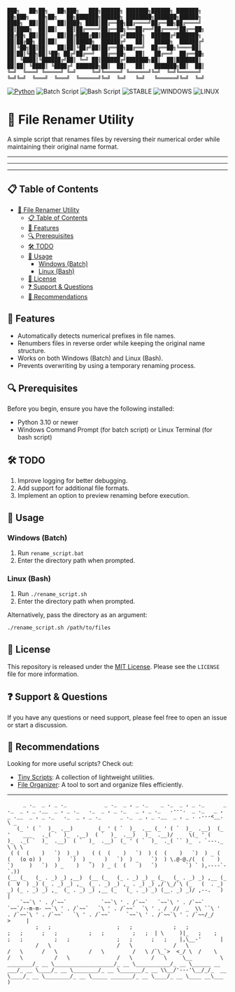 
```
███╗   ██╗██╗   ██╗███╗   ███╗██████╗ ███████╗██████╗ ███████╗    ██╗███╗   ██╗██╗   ██╗███████╗██████╗ ████████╗███████╗██████╗ 
████╗  ██║██║   ██║████╗ ████║██╔══██╗██╔════╝██╔══██╗██╔════╝    ██║████╗  ██║██║   ██║██╔════╝██╔══██╗╚══██╔══╝██╔════╝██╔══██╗
██╔██╗ ██║██║   ██║██╔████╔██║██████╔╝█████╗  ██████╔╝███████╗    ██║██╔██╗ ██║██║   ██║█████╗  ██████╔╝   ██║   █████╗  ██████╔╝
██║╚██╗██║██║   ██║██║╚██╔╝██║██╔══██╗██╔══╝  ██╔══██╗╚════██║    ██║██║╚██╗██║╚██╗ ██╔╝██╔══╝  ██╔══██╗   ██║   ██╔══╝  ██╔══██╗
██║ ╚████║╚██████╔╝██║ ╚═╝ ██║██████╔╝███████╗██║  ██║███████║    ██║██║ ╚████║ ╚████╔╝ ███████╗██║  ██║   ██║   ███████╗██║  ██║
╚═╝  ╚═══╝ ╚═════╝ ╚═╝     ╚═╝╚═════╝ ╚══════╝╚═╝  ╚═╝╚══════╝    ╚═╝╚═╝  ╚═══╝  ╚═══╝  ╚══════╝╚═╝  ╚═╝   ╚═╝   ╚══════╝╚═╝  ╚═╝
```
[![Python](https://img.shields.io/badge/Python-3.10.13-blue.svg)](https://www.python.org/downloads/release/python-31013/)
![Batch Script](https://img.shields.io/badge/script-batch-DDFF00)
![Bash Script](https://img.shields.io/badge/script-bash-green)
![STABLE](https://img.shields.io/badge/VERSION-1.0.0-green)
![WINDOWS](https://img.shields.io/badge/WINDOWS-blue)
![LINUX](https://img.shields.io/badge/Linux-orange)

# 🔄 File Renamer Utility

A simple script that renames files by reversing their numerical order while maintaining their original name format.

---
---
---

## 📋 Table of Contents

- [🔄 File Renamer Utility](#-file-renamer-utility)
  - [📋 Table of Contents](#-table-of-contents)
  - [🌟 Features](#-features)
  - [🔍 Prerequisites](#-prerequisites)
  - [🛠️ TODO](#️-todo)
  - [📌 Usage](#-usage)
    - [Windows (Batch)](#windows-batch)
    - [Linux (Bash)](#linux-bash)
  - [📜 License](#-license)
  - [❓ Support \& Questions](#-support--questions)
  - [💎 Recommendations](#-recommendations)

## 🌟 Features

- Automatically detects numerical prefixes in file names.
- Renumbers files in reverse order while keeping the original name structure.
- Works on both Windows (Batch) and Linux (Bash).
- Prevents overwriting by using a temporary renaming process.

## 🔍 Prerequisites

Before you begin, ensure you have the following installed:

- Python 3.10 or newer
- Windows Command Prompt (for batch script) or Linux Terminal (for bash script)

## 🛠️ TODO

1. Improve logging for better debugging.
2. Add support for additional file formats.
3. Implement an option to preview renaming before execution.

## 📌 Usage

### Windows (Batch)

1. Run `rename_script.bat`
2. Enter the directory path when prompted.

### Linux (Bash)

1. Run `./rename_script.sh`
2. Enter the directory path when prompted.

Alternatively, pass the directory as an argument:

```bash
./rename_script.sh /path/to/files
```

## 📜 License

This repository is released under the [MIT License](LICENSE). Please see the `LICENSE` file for more information.

## ❓ Support & Questions

If you have any questions or need support, please feel free to open an issue or start a discussion.

## 💎 Recommendations  

Looking for more useful scripts? Check out:

- [Tiny Scripts](https://github.com/SECRET-GUEST/tiny-scripts): A collection of lightweight utilities.
- [File Organizer](https://github.com/SECRET-GUEST/file_organizer): A tool to sort and organize files efficiently.

---


```
     _ ._  _ , _ ._            _ ._  _ , _ ._    _ ._  _ , _ ._      _ ._  _ , _ .__  _ , _ ._   ._  _ , _ ._   _ , _ ._   .---.  _ ._   _ , _ .__  _ , _ ._   ._  _ , _ ._      _ ._  _ , _ .__  _ , _ . .---<__. \ _
   (_ ' ( `  )_  .__)        (_ ' ( `  )_  .__ (_ ' ( `  )_  .__)  (_ '    ___   ._( `  )_  .__)  ( `  )_  .__)   )_  .__)/     \(_ ' (    )_  ._( `  )_  .__)  ( `  )_  .__)  (_ ' ( `  )_  ._( `` )_  . `---._  \ \ \
 ( (  (    )   `)  ) _)    ( (  (    )   `)  ) (  (    )   `)  ) _ (  (   (o o) )     )   `)  ) _    )   `)  ) _    `)  ) \.@-@./(  (    )   `)     )   `)  ) _    )   `)  ) _ (  (    )   `)         `) ` ),----`- `.))  
(__ (_   (_ . _) _) ,__)  (__ (_   (_ . _) _) _ (_   (_ . _) _) ,__ (_   (  V  ) _) (_ . _) _) ,_  (_ . _) _) ,_ . _) _) ,/`\_/`\ (_   (  . _) _) (_ . _) _) ,_  (_ . _) _) ,__ (_   (_ . _) _) (__. _) _)/ ,--.   )  |
    `~~`\ ' . /`~~`           `~~`\ ' . /`~~`   `~~`\ ' . /`~~`     `~~`/--m-m- ~~`\ ' . /`~~`   `\ ' . /`~~`  `\ ' . /  //  _  \\ ``\ '  . /`~~`\ ' . /`~~`   `\ ' . /`~~`     `~~`\ ' . /`~~`\ ' . /`~~/_/    >     |
         ;   ;                     ;   ;             ;   ;               ;   ;      ;   ;          ;   ;         ;   ;  | \     )|_   ;    ;      ;   ;          ;   ;               ;   ;      ;   ;    |,\__-'      |
         /   \                     /   \             /   \               /   \      /   \          /   \         /   \ /`\_`>  <_/ \  /    \      /   \          /   \               /   \      /   \     \__         \
________/_ __ \___________________/_ __ \___________/_ __ \______ __ ___/_ __ \____/_ __ \________/_ __ \_______/_ __ \\__/'---'\__/_/_  __ \____/_ __ \________/_ __ \_____ _______/_ __ \____/_ __ \____ __\___      )
```
